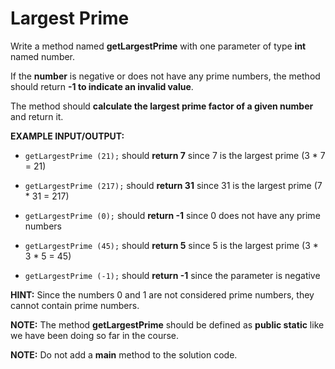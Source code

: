 # Largest Prime

Write a method named **getLargestPrime** with one parameter of type **int** 
named number.

If the **number** is negative or does not have any prime numbers, the method 
should return **-1 to indicate an invalid value**.

The method should **calculate the largest prime factor of a given number** and 
return it.

**EXAMPLE INPUT/OUTPUT:**

* `getLargestPrime (21);` should **return 7** since 7 is the largest prime (3 * 
  7 = 21)

* `getLargestPrime (217);` should **return 31** since 31 is the largest prime 
  (7 * 31 = 217)

* `getLargestPrime (0);` should **return -1** since 0 does not have any prime 
  numbers

* `getLargestPrime (45);` should **return 5** since 5 is the largest prime (3 * 
  3 * 5 = 45)

* `getLargestPrime (-1);` should **return -1** since the parameter is negative


**HINT:** Since the numbers 0 and 1 are not considered prime numbers, they 
cannot contain prime numbers.

**NOTE:** The method **getLargestPrime** should be defined as **public static** 
like we 
have been doing so far in the course.

**NOTE:** Do not add a **main** method to the solution code.